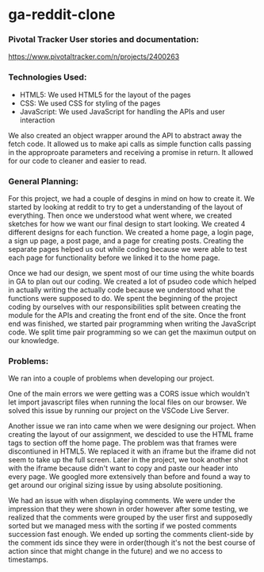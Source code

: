 # ga-reddit-clone

### Pivotal Tracker User stories and documentation:
https://www.pivotaltracker.com/n/projects/2400263 

### Technologies Used:
- HTML5: We used HTML5 for the layout of the pages
- CSS: We used CSS for styling of the pages
- JavaScript: We used JavaScript for handling the APIs and user interaction

We also created an object wrapper around the API to abstract away the fetch code. It allowed us to make api calls as simple function calls passing in the approproate parameters and receiving a promise in return. It allowed for our code to cleaner and easier to read.

### General Planning:
For this project, we had a couple of desgins in mind on how to create it. We started by looking at reddit to try to get a understanding of the layout of everything. Then once we understood what went where, we created sketches for how we want our final design to start looking. We created 4 different designs for each function. We created a home page, a login page, a sign up page, a post page, and a page for creating posts. Creating the separate pages helped us out while coding because we were able to test each page for functionality before we linked it to the home page. 

Once we had our design, we spent most of our time using the white boards in GA to plan out our coding. We created a lot of psudeo code which helped in actually writing the actually code because we understood what the functions were supposed to do. We spent the beginning of the project coding by ourselves with our responsibilities split between creating the module for the APIs and creating the front end of the site. Once the front end was finished, we started pair programming when writing the JavaScript code. We split time pair programming so we can get the maximun output on our knowledge. 

### Problems:
We ran into a couple of problems when developing our project. 

One of the main errors we were getting was a CORS issue which wouldn't let import javascript files when running the local files on our browser. We solved this issue by running our project on the VSCode Live Server. 

Another issue we ran into came when we were designing our project. When creating the layout of our assignment, we descided to use the HTML frame tags to section off the home page. The problem was that frames were discontiuned in HTML5. We replaced it with an iframe but the iframe did not seem to take up the full screen. Later in the project, we took another shot with the iframe because didn't want to copy and paste our header into every page. We googled more extensively than before and found a way to get around our original sizing issue by using absolute positioning.

We had an issue with when displaying comments. We were under the impression that they were shown in order however after some testing, we realized that the comments were grouped by the user first and supposedly sorted but we managed mess with the sorting if we posted comments succession fast enough. We ended up sorting the comments client-side by the comment ids since they were in order(though it's not the best course of action since that might change in the future) and we no access to timestamps.

